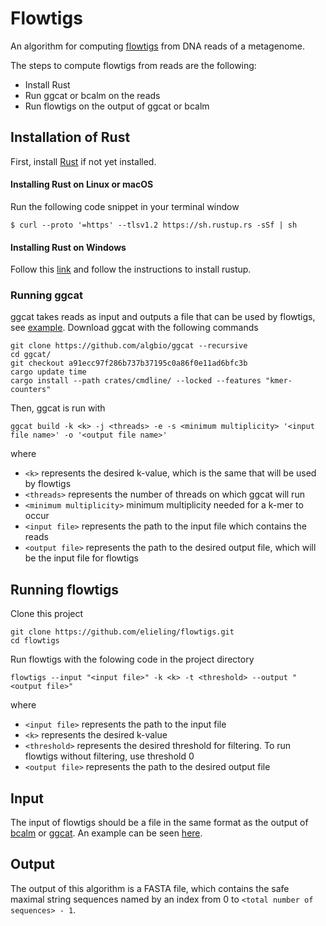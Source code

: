 # Flowtigs

An algorithm for computing [flowtigs](https://www.biorxiv.org/content/10.1101/2023.11.17.567499v1) from DNA reads of a metagenome.

The steps to compute flowtigs from reads are the following:

-  Install Rust
-  Run ggcat or bcalm on the reads
-  Run flowtigs on the output of ggcat or bcalm

## Installation of Rust

First, install [Rust](https://rustup.rs/) if not yet installed.

#### Installing Rust on Linux or macOS

Run the following code snippet in your terminal window

```
$ curl --proto '=https' --tlsv1.2 https://sh.rustup.rs -sSf | sh
```

#### Installing Rust on Windows

Follow this [link](https://www.rust-lang.org/tools/install) and follow the instructions to install rustup.

### Running ggcat

ggcat takes reads as input and outputs a file that can be used by flowtigs, see [example](https://github.com/elieling/flowtigs-data). Download ggcat with the following commands
```
git clone https://github.com/algbio/ggcat --recursive
cd ggcat/
git checkout a91ecc97f286b737b37195c0a86f0e11ad6bfc3b
cargo update time
cargo install --path crates/cmdline/ --locked --features "kmer-counters"
```

Then, ggcat is run with

```
ggcat build -k <k> -j <threads> -e -s <minimum multiplicity> '<input file name>' -o '<output file name>'
```
where 
- `<k>` represents the desired k-value, which is the same that will be used by flowtigs
- `<threads>` represents the number of threads on which ggcat will run
- `<minimum multiplicity>` minimum multiplicity needed for a k-mer to occur
- `<input file>` represents the path to the input file which contains the reads
- `<output file>` represents the path to the desired output file, which will be the input file for flowtigs

## Running flowtigs

Clone this project
```
git clone https://github.com/elieling/flowtigs.git
cd flowtigs
```
Run flowtigs with the folowing code in the project directory
```
flowtigs --input "<input file>" -k <k> -t <threshold> --output "<output file>"
```
where 
- `<input file>` represents the path to the input file
- `<k>` represents the desired k-value
- `<threshold>` represents the desired threshold for filtering. To run flowtigs without filtering, use threshold 0
- `<output file>` represents the path to the desired output file


## Input

The input of flowtigs should be a file in the same format as the output of [bcalm](https://github.com/GATB/bcalm) or [ggcat](https://github.com/algbio/ggcat). An example can be seen [here](https://github.com/elieling/flowtigs-data).


## Output

The output of this algorithm is a FASTA file, which contains the safe maximal string sequences named by an index from 0 to `<total number of sequences> - 1`.

